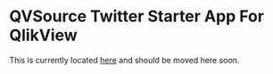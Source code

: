 QVSource Twitter Starter App For QlikView
=========================================
This is currently located [here](http://www.qvsource.com/wiki/Twitter-Tracker-Demo-Application-For-QlikView.ashx) and should be moved here soon.

